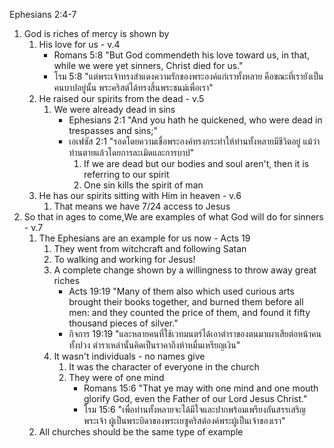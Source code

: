 Ephesians 2:4-7

1. God is riches of mercy is shown by
	1. His love for us - v.4
		- Romans 5:8 "But God commendeth his love toward us, in that, while we were yet sinners, Christ died for us."
		- โรม 5:8 "แต่พระเจ้าทรงสำแดงความรักของพระองค์แก่เราทั้งหลาย คือขณะที่เรายังเป็นคนบาปอยู่นั้น พระคริสต์ได้ทรงสิ้นพระชนม์เพื่อเรา"
	2. He raised our spirits from the dead - v.5
		1. We were already dead in sins
			- Ephesians 2:1 "And you hath he quickened, who were dead in trespasses and sins;"
			- เอเฟซัส 2:1 "รอดโดยความเชื่อพระองค์ทรงกระทำให้ท่านทั้งหลายมีชีวิตอยู่ แม้ว่าท่านตายแล้วโดยการละเมิดและการบาป"
				1. If we are dead but our bodies and soul aren't, then it is referring to our spirit
				2. One sin kills the spirit of man
	3. He has our spirits sitting with Him in heaven - v.6
		1. That means we have 7/24 access to Jesus
2. So that in ages to come,We are examples of what God will do for sinners - v.7
	1. The Ephesians are an example for us now - Acts 19
		1. They went from witchcraft and following Satan
		2. To walking and working for Jesus!
		3. A complete change shown by a willingness to throw away great riches
			- Acts 19:19 "Many of them also which used curious arts brought their books together, and burned them before all men: and they counted the price of them, and found it fifty thousand pieces of silver."
			- กิจการ 19:19 "และหลายคนที่ใช้เวทมนตร์ได้เอาตำราของตนมาเผาเสียต่อหน้าคนทั้งปวง ตำราเหล่านั้นคิดเป็นราคาถึงห้าหมื่นเหรียญเงิน"
		4. It wasn't individuals - no names give
			1. It was the character of everyone in the church
			2. They were of one mind
				- Romans 15:6 "That ye may with one mind and one mouth glorify God, even the Father of our Lord Jesus Christ."
				- โรม 15:6 "เพื่อท่านทั้งหลายจะได้มีใจและปากพร้อมเพรียงกันสรรเสริญพระเจ้า ผู้เป็นพระบิดาของพระเยซูคริสต์องค์พระผู้เป็นเจ้าของเรา"
	2. All churches should be the same type of example